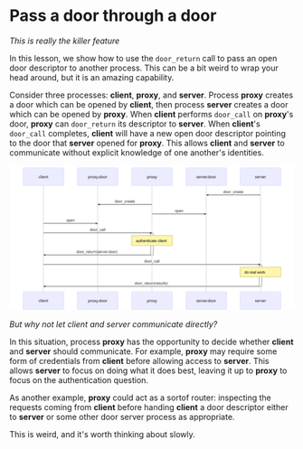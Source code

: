 # Pass a door through a door
*This is really the killer feature*

In this lesson, we show how to use the `door_return` call to pass an open door
descriptor to another process. This can be a bit weird to wrap your head around,
but it is an amazing capability.

Consider three processes: **client**, **proxy**, and **server**. Process **proxy** creates a door which can be
opened by **client**, then process **server** creates a door which can be opened by **proxy**. When **client**
performs `door_call` on **proxy**'s door, **proxy** can `door_return` its descriptor to **server**. When
**client**'s `door_call` completes, **client** will have a new open door descriptor pointing to
the door that **server** opened for **proxy**. This allows **client** and **server** to communicate without
explicit knowledge of one another's identities.

![door-through-door](door_through_door.svg)

*But why not let client and server communicate directly?*

In this situation, process **proxy** has the opportunity to decide whether **client** and **server**
should communicate. For example, **proxy** may require some form of credentials from **client**
before allowing access to **server**. This allows **server** to focus on doing what it does best,
leaving it up to **proxy** to focus on the authentication question.

As another example, **proxy** could act as a sortof router: inspecting the requests
coming from **client** before handing **client** a door descriptor either to **server** or some other door
server process as appropriate.

This is weird, and it's worth thinking about slowly.
